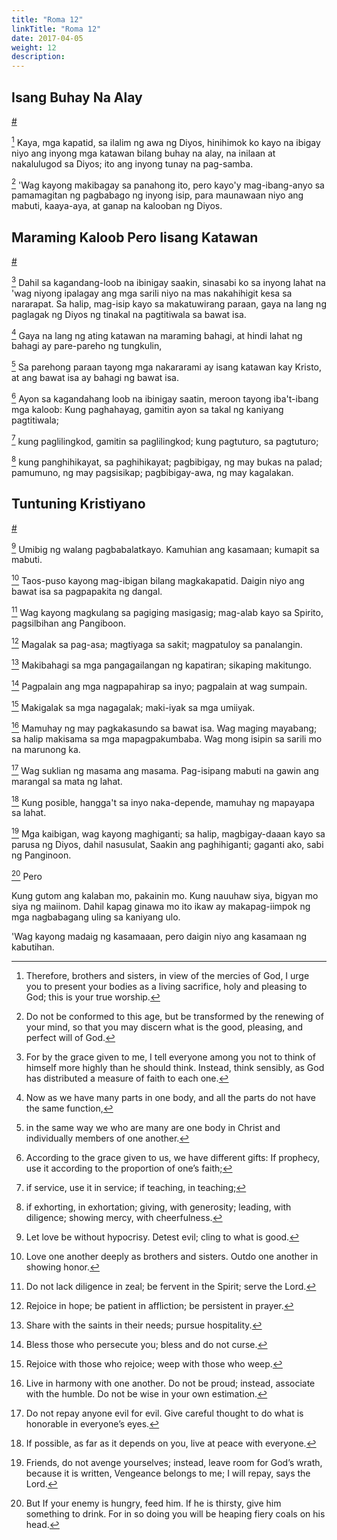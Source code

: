 ```yaml
---
title: "Roma 12"
linkTitle: "Roma 12"
date: 2017-04-05
weight: 12
description:
---
```


## Isang Buhay Na Alay
[#](# "A Living Sacrifice")

[^1] Kaya, mga kapatid, sa ilalim ng awa ng Diyos, hinihimok ko kayo na ibigay niyo ang inyong mga katawan bilang buhay na alay, na inilaan at nakalulugod sa Diyos; ito ang inyong tunay na pag-samba.

[^1]: Therefore, brothers and sisters, in view of the mercies of God, I urge you to present your bodies as a living sacrifice, holy and pleasing to God; this is your true worship.

[^2] 'Wag kayong makibagay sa panahong ito, pero kayo'y mag-ibang-anyo sa pamamagitan ng pagbabago ng inyong isip, para maunawaan niyo ang mabuti, kaaya-aya, at ganap na kalooban ng Diyos.

[^2]: Do not be conformed to this age, but be transformed by the renewing of your mind, so that you may discern what is the good, pleasing, and perfect will of God.

## Maraming Kaloob Pero Iisang Katawan
[#](# "Many Gifts but One Body")

[^3] Dahil sa kagandang-loob na ibinigay saakin, sinasabi ko sa inyong lahat na 'wag niyong ipalagay ang mga sarili niyo na mas nakahihigit kesa sa nararapat. Sa halip, mag-isip kayo sa makatuwirang paraan, gaya na lang ng paglagak ng Diyos ng tinakal na pagtitiwala sa bawat isa.

[^3]: For by the grace given to me, I tell everyone among you not to think of himself more highly than he should think. Instead, think sensibly, as God has distributed a measure of faith to each one.

[^4] Gaya na lang ng ating katawan na maraming bahagi, at hindi lahat ng bahagi ay pare-pareho ng tungkulin,

[^4]: Now as we have many parts in one body, and all the parts do not have the same function,

[^5] Sa parehong paraan tayong mga nakararami ay isang katawan kay Kristo, at ang bawat isa ay bahagi ng bawat isa.

[^5]: in the same way we who are many are one body in Christ and individually members of one another.

[^6] Ayon sa kagandahang loob na ibinigay saatin, meroon tayong iba't-ibang mga kaloob: Kung paghahayag, gamitin ayon sa takal ng kaniyang pagtitiwala;

[^6]: According to the grace given to us, we have different gifts: If prophecy, use it according to the proportion of one’s faith;

[^7] kung paglilingkod, gamitin sa paglilingkod; kung pagtuturo, sa pagtuturo;

[^7]: if service, use it in service; if teaching, in teaching;

[^8] kung panghihikayat, sa paghihikayat; pagbibigay, ng may bukas na palad; pamumuno, ng may pagsisikap; pagbibigay-awa, ng may kagalakan.

[^8]: if exhorting, in exhortation; giving, with generosity; leading, with diligence; showing mercy, with cheerfulness.

## Tuntuning Kristiyano
[#](# "Christian Ethics")

[^9] Umibig ng walang pagbabalatkayo. Kamuhian ang kasamaan; kumapit sa mabuti.

[^9]: Let love be without hypocrisy. Detest evil; cling to what is good.

[^10] Taos-puso kayong mag-ibigan bilang magkakapatid. Daigin niyo ang bawat isa sa pagpapakita ng dangal.

[^10]: Love one another deeply as brothers and sisters. Outdo one another in showing honor.

[^11] Wag kayong magkulang sa pagiging masigasig; mag-alab kayo sa Spirito, pagsilbihan ang Pangiboon.

[^11]: Do not lack diligence in zeal; be fervent in the Spirit; serve the Lord.

[^12] Magalak sa pag-asa; magtiyaga sa sakit; magpatuloy sa panalangin.

[^12]: Rejoice in hope; be patient in affliction; be persistent in prayer.

[^13] Makibahagi sa mga pangagailangan ng kapatiran; sikaping makitungo.

[^13]: Share with the saints in their needs; pursue hospitality.

[^14] Pagpalain ang mga nagpapahirap sa inyo; pagpalain at wag sumpain.

[^14]: Bless those who persecute you; bless and do not curse.

[^15] Makigalak sa mga nagagalak; maki-iyak sa mga umiiyak.

[^15]: Rejoice with those who rejoice; weep with those who weep.

[^16] Mamuhay ng may pagkakasundo sa bawat isa. Wag maging mayabang; sa halip makisama sa mga mapagpakumbaba. Wag mong isipin sa sarili mo na marunong ka.

[^16]: Live in harmony with one another. Do not be proud; instead, associate with the humble. Do not be wise in your own estimation.

[^17] Wag suklian ng masama ang masama. Pag-isipang mabuti na gawin ang marangal sa mata ng lahat.

[^17]: Do not repay anyone evil for evil. Give careful thought to do what is honorable in everyone’s eyes.

[^18] Kung posible, hangga't sa inyo naka-depende, mamuhay ng mapayapa sa lahat.

[^18]: If possible, as far as it depends on you, live at peace with everyone.

[^19] Mga kaibigan, wag kayong maghiganti; sa halip, magbigay-daaan kayo sa parusa ng Diyos, dahil nasusulat, Saakin ang paghihiganti; gaganti ako, sabi ng Panginoon.

[^19]: Friends, do not avenge yourselves; instead, leave room for God’s wrath, because it is written, Vengeance belongs to me; I will repay, says the Lord.

[^20] Pero

Kung gutom ang kalaban mo, pakainin mo.
Kung nauuhaw siya, bigyan mo siya ng maiinom.
Dahil kapag ginawa mo ito
ikaw ay makapag-iimpok ng mga nagbabagang uling sa kaniyang ulo.

[^20]: But
  If your enemy is hungry, feed him.
  If he is thirsty, give him something to drink.
  For in so doing
  you will be heaping fiery coals on his head.

'Wag kayong madaig ng kasamaaan, pero daigin niyo ang kasamaan ng kabutihan.

[^21]: Do not be conquered by evil, but conquer evil with good.
